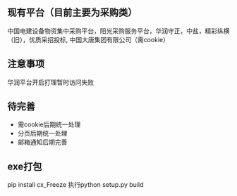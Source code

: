 ## 现有平台（目前主要为采购类）
中国电建设备物资集中采购平台，阳光采购服务平台，华润守正，中盐，精彩纵横（旧），优质采招投标,
中国大唐集团有限公司（需cookie）

## 注意事项
华润平台开启打理暂时访问失败

## 待完善
- 需cookie后期统一处理
- 分页后期统一处理
- 邮箱通知后期完善

## exe打包
pip install cx_Freeze
执行python setup.py build
